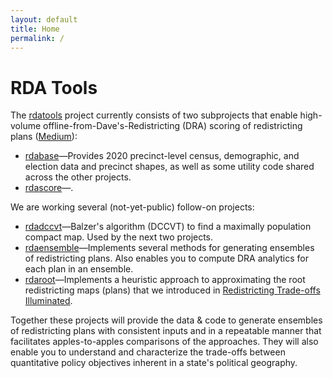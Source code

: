 ```yaml
---
layout: default
title: Home
permalink: /
---
```

# RDA Tools

The [rdatools](https://github.com/orgs/rdatools/repositories) project 
currently consists of two subprojects that enable 
high-volume offline-from-Dave's-Redistricting (DRA) scoring of redistricting plans 
([Medium](https://medium.com/dra-2020/high-volume-offline-scoring-of-plans-2f54dae48d1b)):

-   [rdabase](https://github.com/rdatools/rdabase)&#8212;Provides 2020 precinct-level 
    census, demographic, and election data and precinct shapes, 
    as well as some utility code shared across the other projects.
-   [rdascore](https://github.com/rdatools/rdascore)&#8212;.

We are working several (not-yet-public) follow-on projects:

-   [rdadccvt](https://github.com/rdatools/rdadccvt)&#8212;Balzer's algorithm (DCCVT) 
    to find a maximally population compact map.
    Used by the next two projects.
-   [rdaensemble](https://github.com/rdatools/rdaensemble)&#8212;Implements several methods 
    for generating ensembles of redistricting plans.
    Also enables you to compute DRA analytics for each plan in an ensemble.
-   [rdaroot](https://github.com/rdatools/rdaroot)&#8212;Implements a heuristic approach to 
    approximating the root redistricting maps (plans) that we introduced in
    [Redistricting Trade-offs Illuminated](https://alecramsay.github.io/pg/).

Together these projects will provide the data &amp; code to generate ensembles
of redistricting plans with consistent inputs and in a repeatable manner
that facilitates apples-to-apples comparisons of the approaches.
They will also enable you to understand and characterize the trade-offs between 
quantitative policy objectives inherent in a state's political geography.